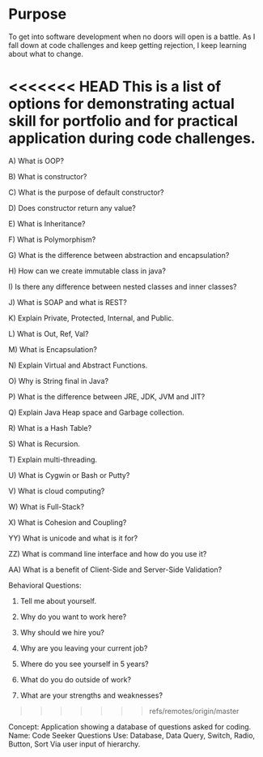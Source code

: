 # Purpose
To get into software development when no doors will open is a battle.
As I fall down at code challenges and keep getting rejection, I keep learning about what to change.

<<<<<<< HEAD
This is a list of options for demonstrating actual skill for portfolio and for practical application during code challenges.
=======
A) What is OOP?

B) What is constructor?

C) What is the purpose of default constructor?

D) Does constructor return any value?

E) What is Inheritance?

F) What is Polymorphism?

G) What is the difference between abstraction and encapsulation?

H) How can we create immutable class in java?

I) Is there any difference between nested classes and inner classes?

J) What is SOAP and what is REST?

K) Explain Private, Protected, Internal, and Public.

L) What is Out, Ref, Val?

M) What is Encapsulation?

N) Explain Virtual and Abstract Functions.

O) Why is String final in Java?

P) What is the difference between JRE, JDK, JVM and JIT?

Q) Explain Java Heap space and Garbage collection.

R) What is a Hash Table?

S) What is Recursion.

T) Explain multi-threading.

U) What is Cygwin or Bash or Putty?

V) What is cloud computing?

W) What is Full-Stack?

X) What is Cohesion and Coupling?

YY) What is unicode and what is it for?

ZZ) What is command line interface and how do you use it?

AA) What is a benefit of Client-Side and Server-Side Validation?

Behavioral Questions:

1) Tell me about yourself.

2) Why do you want to work here?

3) Why should we hire you?

4) Why are you leaving your current job?

5) Where do you see yourself in 5 years?

6) What do you do outside of work?

7) What are your strengths and weaknesses?
>>>>>>> refs/remotes/origin/master

Concept: Application showing a database of questions asked for coding.
Name: Code Seeker Questions
Use: Database, Data Query, Switch, Radio, Button, Sort Via user input of hierarchy.

